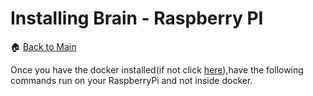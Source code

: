 # **Installing Brain - Raspberry PI**

:house: [Back to Main](https://github.com/SachinPawaskarUNO/mav-openag-foodcomputer2.0/blob/master/docs/CompleteGuideFoodComputer.md)

Once you have the docker installed(if not click [here](https://github.com/SachinPawaskarUNO/mav-openag-foodcomputer2.0/blob/master/docs/DockerInstallation.md)),have the following commands run on your RaspberryPi and not inside docker.
